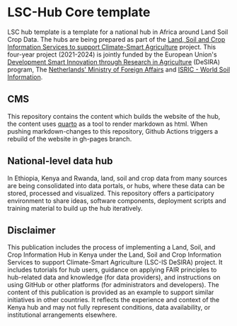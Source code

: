 # LSC-Hub Core template

LSC hub template is a template for a national hub in Africa around Land Soil Crop Data. The hubs are being prepared as part of the [Land, Soil and Crop Information Services to support Climate-Smart Agriculture](https://lsc-hubs.org) project.
This four-year project (2021-2024) is jointly funded by the European Union's [Development Smart Innovation through Research in Agriculture](https://international-partnerships.ec.europa.eu/policies/programming/programmes/desira-development-smart-innovation-through-research-agriculture_en)
(DeSIRA) program, The [Netherlands' Ministry of Foreign Affairs](https://www.government.nl/ministries/ministry-of-foreign-affairs) and [ISRIC - World Soil Information](https://isric.org).

## CMS

This repository contains the content which builds the website of the hub, the content uses [quarto](https://quarto.org/) as a tool to render markdown as html. When pushing markdown-changes to this repository, Github Actions triggers a rebuild of the website in gh-pages branch. 

## National-level data hub

In Ethiopia, Kenya and Rwanda, land, soil and crop data from many sources are being consolidated into data portals, or hubs, where these data can be stored, processed and visualized. 
This repository offers a participatory environment to share ideas, software components, deployment scripts and training material to build up the hub iteratively.

## Disclaimer

This publication includes the process of implementing a Land, Soil, and Crop Information Hub in Kenya under the Land, Soil and Crop Information Services to support Climate-Smart Agriculture (LSC-IS DeSIRA) project. It includes tutorials for hub users, guidance on applying FAIR principles to hub-related data and knowledge (for data providers), and instructions on using GitHub or other platforms (for administrators and developers). The content of this publication is provided as an example to support similar initiatives in other countries. It reflects the experience and context of the Kenya hub and may not fully represent conditions, data availability, or institutional arrangements elsewhere.
